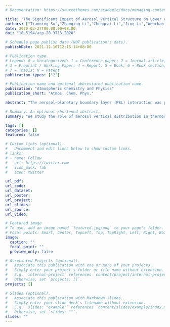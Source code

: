 ```yaml
---
# Documentation: https://sourcethemes.com/academic/docs/managing-content/

title: "The Significant Impact of Aerosol Vertical Structure on Lower Atmosphere Stability and Its Critical Role in Aerosol–Planetary Boundary Layer (PBL) Interactions"
authors: ["Tianning Su","Zhanqing Li","Chengcai Li","Jing Li","Wenchao Han","Chuanyang Shen","Wangshu Tan","Jing Wei","Jianping Guo"]
date: 2020-03-27T00:00:00+08:00
doi: "10.5194/acp-20-3713-2020"

# Schedule page publish date (NOT publication's date).
publishDate: 2021-12-10T12:15:14+08:00

# Publication type.
# Legend: 0 = Uncategorized; 1 = Conference paper; 2 = Journal article;
# 3 = Preprint / Working Paper; 4 = Report; 5 = Book; 6 = Book section;
# 7 = Thesis; 8 = Patent
publication_types: ["2"]

# Publication name and optional abbreviated publication name.
publication: "Atmospheric Chemistry and Physics"
publication_short: "Atmos. Chem. Phys."

abstract: "The aerosol–planetary boundary layer (PBL) interaction was proposed as an important mechanism to stabilize the atmosphere and exacerbate surface air pollution. Despite the tremendous progress made in understanding this process, its magnitude and significance still have large uncertainties and vary largely with aerosol distribution and meteorological conditions. In this study, we focus on the role of aerosol vertical distribution in thermodynamic stability and PBL development by jointly using micropulse lidar, sun photometer, and radiosonde measurements taken in Beijing. Despite the complexity of aerosol vertical distributions, cloud-free aerosol structures can be largely classified into three types: well-mixed, decreasing with height, and inverse structures. The aerosol–PBL relationship and diurnal cycles of the PBL height and PM2.5 associated with these different aerosol vertical structures show distinct characteristics. The vertical distribution of aerosol radiative forcing differs drastically among the three types, with strong heating in the lower, middle, and upper PBL, respectively. Such a discrepancy in the heating rate affects the atmospheric buoyancy and stability differently in the three distinct aerosol structures. Absorbing aerosols have a weaker effect of stabilizing the lower atmosphere under the decreasing structure than under the inverse structure. As a result, the aerosol–PBL interaction can be strengthened by the inverse aerosol structure and can be potentially neutralized by the decreasing structure. Moreover, aerosols can both enhance and suppress PBL stability, leading to both positive and negative feedback loops. This study attempts to improve our understanding of the aerosol–PBL interaction, showing the importance of the observational constraint of aerosol vertical distribution for simulating this interaction and consequent feedbacks."

# Summary. An optional shortened abstract.
summary: "We study the role of aerosol vertical distribution in thermodynamic stability and PBL development. Under different aerosol vertical structures, the diurnal cycles of PBLH and PM2.5 show distinct characteristics. Large differences in the heating rate affect atmospheric buoyancy and stability differently under different aerosol structures. As a result, the aerosol–PBL interaction can be strengthened by the inverse aerosol structure and potentially neutralized by the decreasing structure."

tags: []
categories: []
featured: false

# Custom links (optional).
#   Uncomment and edit lines below to show custom links.
# links:
# - name: Follow
#   url: https://twitter.com
#   icon_pack: fab
#   icon: twitter

url_pdf:
url_code:
url_dataset:
url_poster:
url_project:
url_slides:
url_source:
url_video:

# Featured image
# To use, add an image named `featured.jpg/png` to your page's folder. 
# Focal points: Smart, Center, TopLeft, Top, TopRight, Left, Right, BottomLeft, Bottom, BottomRight.
image:
  caption: ""
  focal_point: ""
  preview_only: false

# Associated Projects (optional).
#   Associate this publication with one or more of your projects.
#   Simply enter your project's folder or file name without extension.
#   E.g. `internal-project` references `content/project/internal-project/index.md`.
#   Otherwise, set `projects: []`.
projects: []

# Slides (optional).
#   Associate this publication with Markdown slides.
#   Simply enter your slide deck's filename without extension.
#   E.g. `slides: "example"` references `content/slides/example/index.md`.
#   Otherwise, set `slides: ""`.
slides: ""
---
```

